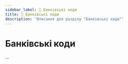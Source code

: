 ```yaml
---
sidebar_label: 📘 Банківські коди
title: 📘 Банківські коди
description: 'Описання для розділу "Банківські коди"'
---
```


# Банківські коди

...
